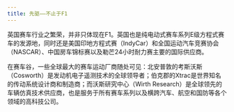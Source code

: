 ```yaml
---
title: 先驱——不止于F1
---
```


英国赛车行业之繁荣，并非只体现在F1。英国也是纯电动式赛车系列E级方程式赛车的发源地，同时还是美国印地方程式赛（IndyCar）和全国运动汽车竞赛协会（NASCAR）、中国房车锦标赛以及勒芒24小时耐力赛主要的国际供应商。

在赛车谷，一些全球最大的赛车运动厂商随处可见：北安普敦的考斯沃斯（Cosworth）是发动机电子遥测技术的全球领导者；伯克郡的Xtrac是世界知名的传动系统设计商和制造商；而沃斯研究中心（Wirth Research）是全球领先的车辆仿真技术供应商，也是服务于所有赛车系列以及横跨汽车、航空和国防等各个领域的高科技公司。